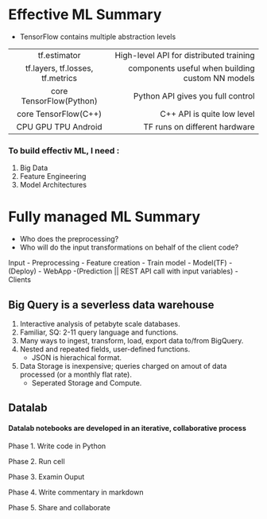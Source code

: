 # Effective ML Summary


* TensorFlow contains multiple abstraction levels

| | |
| :------------: | -----------: | 
| tf.estimator |High-level API for distributed training | 
| tf.layers, tf.losses, tf.metrics | components useful when building custom NN models | 
| core TensorFlow(Python) | Python API gives you full control |
| core TensorFlow(C++) | C++ API is quite low level |
| CPU GPU TPU Android | TF runs on different hardware |


### To build effectiv ML, I need :
1. Big Data
2. Feature Engineering
3. Model Architectures

# Fully managed ML Summary
* Who does the preprocessing?
* Who will do the input transformations on behalf of the client code?

Input - Preprocessing - Feature creation - Train model - Model(TF) - (Deploy) - WebApp
-(Prediction || REST API call with input variables) - Clients


## Big Query is a severless data warehouse

1. Interactive analysis of petabyte scale databases.
2. Familiar, SQ: 2-11 query language and functions.
3. Many ways to ingest, transform, load, export data to/from BigQuery.
4. Nested and repeated fields, user-defined functions.
    * JSON is hierachical format.
5. Data Storage is inexpensive; queries charged on amout of data processed (or a monthly flat rate).
    * Seperated Storage and Compute.
    
 ## Datalab
 #### Datalab notebooks are developed in an iterative, collaborative process
 Phase 1. Write code in Python
 
 Phase 2. Run cell
 
 Phase 3. Examin Ouput
 
 Phase 4. Write commentary in markdown
 
 Phase 5. Share and collaborate
